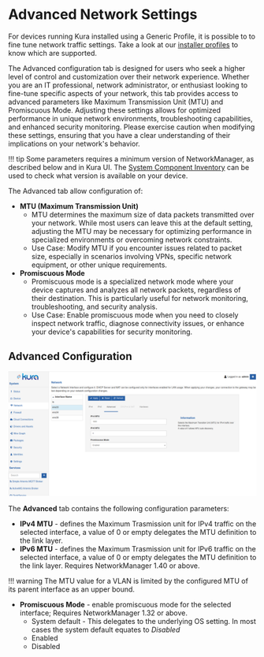# Advanced Network Settings

For devices running Kura installed using a Generic Profile, it is possible to to fine tune network traffic settings. Take a look at our [installer profiles](../getting-started/install-kura.md#installer-types) to know which are supported.

The Advanced configuration tab is designed for users who seek a higher level of control and customization over their network experience. Whether you are an IT professional, network administrator, or enthusiast looking to fine-tune specific aspects of your network, this tab provides access to advanced parameters like Maximum Transmission Unit (MTU) and Promiscuous Mode. Adjusting these settings allows for optimized performance in unique network environments, troubleshooting capabilities, and enhanced security monitoring. Please exercise caution when modifying these settings, ensuring that you have a clear understanding of their implications on your network's behavior.

!!! tip
    Some parameters requires a minimum version of NetworkManager, as described below and in Kura UI. The [System Component Inventory](../administration/system-component-inventory.md) can be used to check what version is available on your device.
    
The Advanced tab allow configuration of:

- **MTU (Maximum Transmission Unit)**
    - MTU determines the maximum size of data packets transmitted over your network. While most users can leave this at the default setting, adjusting the MTU may be necessary for optimizing performance in specialized environments or overcoming network constraints.
    - Use Case: Modify MTU if you encounter issues related to packet size, especially in scenarios involving VPNs, specific network equipment, or other unique requirements.
- **Promiscuous Mode**
    - Promiscuous mode is a specialized network mode where your device captures and analyzes all network packets, regardless of their destination. This is particularly useful for network monitoring, troubleshooting, and security analysis.
    - Use Case: Enable promiscuous mode when you need to closely inspect network traffic, diagnose connectivity issues, or enhance your device's capabilities for security monitoring.
	
## Advanced Configuration

![Advanced Tab](./images/network-advanced.png)

The **Advanced** tab contains the following configuration parameters:

- **IPv4 MTU** - defines the Maximum Trasmission unit for IPv4 traffic on the selected interface, a value of 0 or empty delegates the MTU definition to the link layer.
- **IPv6 MTU** - defines the Maximum Trasmission unit for IPv6 traffic on the selected interface, a value of 0 or empty delegates the MTU definition to the link layer. Requires NetworkManager 1.40 or above.

!!! warning
    The MTU value for a VLAN is limited by the configured MTU of its parent interface as an upper bound.
    
- **Promiscuous Mode** - enable promiscuous mode for the selected interface; Requires NetworkManager 1.32 or above.
    - System default - This delegates to the underlying OS setting. In most cases the system default equates to _Disabled_
    - Enabled
    - Disabled

